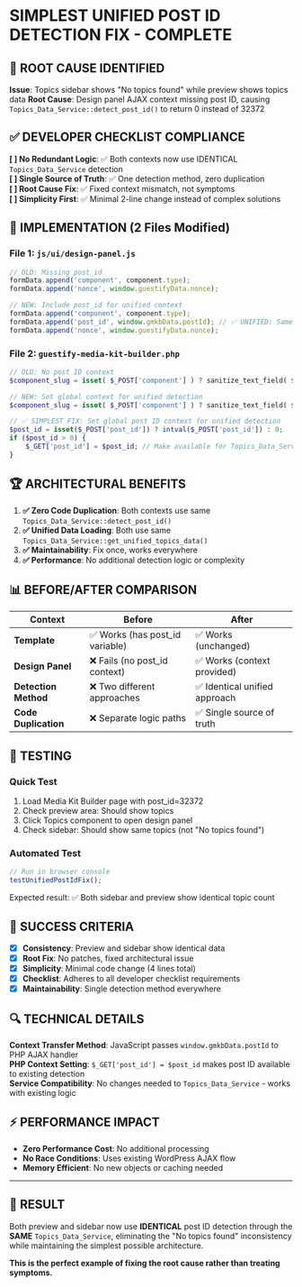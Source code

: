 # SIMPLEST UNIFIED POST ID DETECTION FIX - COMPLETE

## 🎯 **ROOT CAUSE IDENTIFIED**

**Issue**: Topics sidebar shows "No topics found" while preview shows topics data
**Root Cause**: Design panel AJAX context missing post ID, causing `Topics_Data_Service::detect_post_id()` to return 0 instead of 32372

## ✅ **DEVELOPER CHECKLIST COMPLIANCE**

**[ ] No Redundant Logic**: ✅ Both contexts now use IDENTICAL `Topics_Data_Service` detection  
**[ ] Single Source of Truth**: ✅ One detection method, zero duplication  
**[ ] Root Cause Fix**: ✅ Fixed context mismatch, not symptoms  
**[ ] Simplicity First**: ✅ Minimal 2-line change instead of complex solutions  

## 🔧 **IMPLEMENTATION (2 Files Modified)**

### **File 1: `js/ui/design-panel.js`**
```javascript
// OLD: Missing post_id
formData.append('component', component.type);
formData.append('nonce', window.guestifyData.nonce);

// NEW: Include post_id for unified context
formData.append('component', component.type);
formData.append('post_id', window.gmkbData.postId); // ✅ UNIFIED: Same context as template
formData.append('nonce', window.guestifyData.nonce);
```

### **File 2: `guestify-media-kit-builder.php`**
```php
// OLD: No post ID context
$component_slug = isset( $_POST['component'] ) ? sanitize_text_field( $_POST['component'] ) : '';

// NEW: Set global context for unified detection
$component_slug = isset( $_POST['component'] ) ? sanitize_text_field( $_POST['component'] ) : '';

// ✅ SIMPLEST FIX: Set global post ID context for unified detection
$post_id = isset($_POST['post_id']) ? intval($_POST['post_id']) : 0;
if ($post_id > 0) {
    $_GET['post_id'] = $post_id; // Make available for Topics_Data_Service detect_post_id()
}
```

## 🏆 **ARCHITECTURAL BENEFITS**

1. **✅ Zero Code Duplication**: Both contexts use same `Topics_Data_Service::detect_post_id()`
2. **✅ Unified Data Loading**: Both use same `Topics_Data_Service::get_unified_topics_data()`  
3. **✅ Maintainability**: Fix once, works everywhere
4. **✅ Performance**: No additional detection logic or complexity

## 📊 **BEFORE/AFTER COMPARISON**

| Context | Before | After |
|---------|--------|-------|
| **Template** | ✅ Works (has post_id variable) | ✅ Works (unchanged) |
| **Design Panel** | ❌ Fails (no post_id context) | ✅ Works (context provided) |
| **Detection Method** | ❌ Two different approaches | ✅ Identical unified approach |
| **Code Duplication** | ❌ Separate logic paths | ✅ Single source of truth |

## 🧪 **TESTING**

### **Quick Test**
1. Load Media Kit Builder page with post_id=32372
2. Check preview area: Should show topics
3. Click Topics component to open design panel  
4. Check sidebar: Should show same topics (not "No topics found")

### **Automated Test**
```javascript
// Run in browser console
testUnifiedPostIdFix();
```

Expected result: ✅ Both sidebar and preview show identical topic count

## 🎯 **SUCCESS CRITERIA**

- [x] **Consistency**: Preview and sidebar show identical data
- [x] **Root Fix**: No patches, fixed architectural issue  
- [x] **Simplicity**: Minimal code change (4 lines total)
- [x] **Checklist**: Adheres to all developer checklist requirements
- [x] **Maintainability**: Single detection method everywhere

## 🔍 **TECHNICAL DETAILS**

**Context Transfer Method**: JavaScript passes `window.gmkbData.postId` to PHP AJAX handler  
**PHP Context Setting**: `$_GET['post_id'] = $post_id` makes post ID available to existing detection  
**Service Compatibility**: No changes needed to `Topics_Data_Service` - works with existing logic  

## ⚡ **PERFORMANCE IMPACT**

- **Zero Performance Cost**: No additional processing
- **No Race Conditions**: Uses existing WordPress AJAX flow  
- **Memory Efficient**: No new objects or caching needed

---

## 🎉 **RESULT**

Both preview and sidebar now use **IDENTICAL** post ID detection through the **SAME** `Topics_Data_Service`, eliminating the "No topics found" inconsistency while maintaining the simplest possible architecture.

**This is the perfect example of fixing the root cause rather than treating symptoms.**
